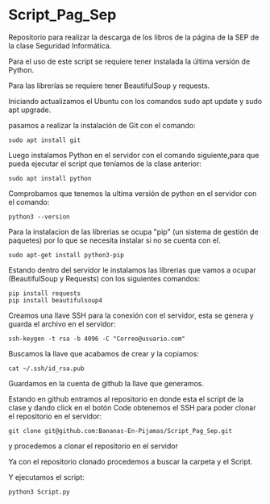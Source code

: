# Script_Pag_Sep
Repositorio para realizar la descarga de los libros de la página de la SEP de la clase Seguridad Informática.

Para el uso de este script se requiere tener instalada la última versión de Python.

Para las librerías se requiere tener BeautifulSoup y requests.

Iniciando actualizamos el Ubuntu con los comandos sudo apt update y sudo apt upgrade.


pasamos a realizar la instalación de Git con el comando:
```
sudo apt install git
```

Luego instalamos Python en el servidor con el comando siguiente,para que pueda ejecutar el script que teníamos de la clase anterior:
```
sudo apt install python
```
Comprobamos que tenemos la ultima versión de python en el servidor con el comando:
```
python3 --version
```
Para la instalacion de las librerias se ocupa "pip" (un sistema de gestión de paquetes) por lo que se necesita instalar si no se cuenta con el.
```
sudo apt-get install python3-pip
```
Estando dentro del servidor le instalamos las líbrerias que vamos a ocupar (BeautifulSoup y Requests) con los siguientes comandos:
```
pip install requests
pip install beautifulsoup4
```
Creamos una llave SSH para la conexión con el servidor, esta se genera y guarda el archivo en el servidor:
```
ssh-keygen -t rsa -b 4096 -C "Correo@usuario.com"
```
Buscamos la llave que acabamos de crear y la copiamos:
```
cat ~/.ssh/id_rsa.pub
```
Guardamos en la cuenta de github la llave que generamos.

Estando en github entramos al repositorio en donde esta el script de la clase y dando click en el botón Code obtenemos el SSH para poder clonar el repositorio en el servidor: 
```
git clone git@github.com:Bananas-En-Pijamas/Script_Pag_Sep.git
```
y procedemos a clonar el repositorio en el servidor

Ya con el repositorio clonado procedemos a buscar la carpeta y el Script.

Y ejecutamos el script:
```
python3 Script.py
```
